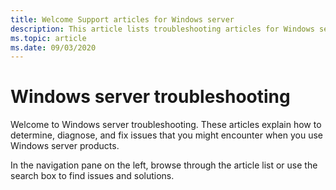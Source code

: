 ```yaml
---
title: Welcome Support articles for Windows server
description: This article lists troubleshooting articles for Windows server products.
ms.topic: article
ms.date: 09/03/2020
---
```

# Windows server troubleshooting

Welcome to Windows server troubleshooting. These articles explain how to determine, diagnose, and fix issues that you might encounter when you use Windows server products.

In the navigation pane on the left, browse through the article list or use the search box to find issues and solutions.